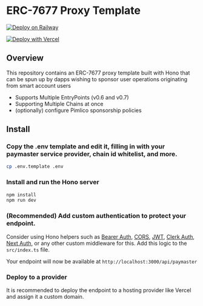 # ERC-7677 Proxy Template

[![Deploy on Railway](https://railway.app/button.svg)](https://railway.app/template/pfCJqF?referralCode=itQ_Ia)

[![Deploy with Vercel](https://vercel.com/button)](https://vercel.com/new/clone?repository-url=https%3A%2F%2Fgithub.com%2Fpimlicolabs%2Ferc7677-proxy)

## Overview

This repository contains an ERC-7677 proxy template built with Hono that can be spun up by dapps wishing to sponsor user operations originating from smart account users

- Supports Multiple EntryPoints (v0.6 and v0.7)
- Supporting Multiple Chains at once
- (optionally) configure Pimlico sponsorship policies

## Install

### Copy the .env template and edit it, filling in with your paymaster service provider, chain id whitelist, and more. 

```bash
cp .env.template .env
```

### Install and run the Hono server

```bash
npm install
npm run dev
```

### (Recommended) Add custom authentication to protect your endpoint.

Consider using Hono helpers such as [Bearer Auth](https://hono.dev/middleware/builtin/bearer-auth), [CORS](https://hono.dev/middleware/builtin/cors), [JWT](https://hono.dev/helpers/jwt), [Clerk Auth](https://github.com/honojs/middleware/tree/main/packages/clerk-auth), [Next Auth](https://github.com/honojs/middleware/tree/main/packages/auth-js), or any other custom middleware for this. Add this logic to the `src/index.ts` file.

Your endpoint will now be available at `http://localhost:3000/api/paymaster`

### Deploy to a provider

It is recommended to deploy the endpoint to a hosting provider like Vercel and assign it a custom domain.